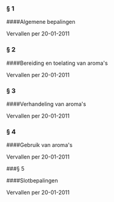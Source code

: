 <meta http-equiv='Content-Type' content='text/html; charset=utf-8' />

### §  1  

####Algemene bepalingen

Vervallen per 20-01-2011 

### §  2  

####Bereiding en toelating van aroma's

Vervallen per 20-01-2011 

### §  3  

####Verhandeling van aroma's

Vervallen per 20-01-2011 

### §  4  

####Gebruik van aroma's

Vervallen per 20-01-2011 

###§ 5 

####Slotbepalingen

Vervallen per 20-01-2011 

